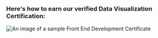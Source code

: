 ### Here's how to earn our verified Data Visualization Certification:

![An image of a sample Front End Development Certificate](http://imgur.com/HKPqdTF)

